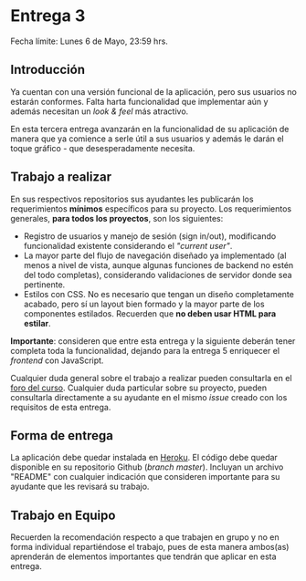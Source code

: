 # Entrega 3

Fecha límite: Lunes 6 de Mayo, 23:59 hrs.

## Introducción

Ya cuentan con una versión funcional de la aplicación, pero sus usuarios no estarán conformes. Falta harta funcionalidad que implementar aún y además necesitan un *look & feel* más atractivo.

En esta tercera entrega avanzarán en la funcionalidad de su aplicación de manera que ya comience a serle útil a sus usuarios y además le darán el toque gráfico - que desesperadamente necesita.

## Trabajo a realizar

En sus respectivos repositorios sus ayudantes les publicarán los requerimientos **mínimos** específicos para su proyecto. Los requerimientos generales, **para todos los proyectos**, son los siguientes:

* Registro de usuarios y manejo de sesión (sign in/out), modificando funcionalidad existente considerando el *"current user"*.
* La mayor parte del flujo de navegación diseñado ya implementado (al menos a nivel de vista, aunque algunas funciones de backend no estén del todo completas), considerando validaciones de servidor donde sea pertinente.
* Estilos con CSS. No es necesario que tengan un diseño completamente acabado, pero sí un layout bien formado y la mayor parte de los componentes estilados. Recuerden que **no deben usar HTML para estilar**.

**Importante**: consideren que entre esta entrega y la siguiente deberán tener completa toda la funcionalidad, dejando para la entrega 5 enriquecer el *frontend* con JavaScript.

Cualquier duda general sobre el trabajo a realizar pueden consultarla en el [foro del curso](../../../#foro). Cualquier duda particular sobre su proyecto, pueden consultarla directamente a su ayudante en el mismo *issue* creado con los requisitos de esta entrega.

## Forma de entrega

La aplicación debe quedar instalada en [Heroku](https://www.heroku.com/). El código debe quedar disponible en su repositorio Github (*branch master*). Incluyan un archivo "README" con cualquier indicación que consideren importante para su ayudante que les revisará su trabajo.

## Trabajo en Equipo

Recuerden la recomendación respecto a que trabajen en grupo y no en forma individual repartiéndose el trabajo, pues de esta manera ambos(as) aprenderán de elementos importantes que tendrán que aplicar en esta entrega.